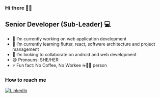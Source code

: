 ### Hi there 👋✨ 
## Senior Developer (Sub-Leader) :computer:

- 🔭 I’m currently working on web application development
- 🌱 I’m currently learning flutter, react, software architecture and project management
- 👯 I’m looking to collaborate on android and web development
- 😄 Pronouns: SHE/HER 
- ⚡ Fun fact: No Coffee, No Workee :coffee::woman_technologist: person 

### How to reach me
<a href="https://www.linkedin.com/in/thazin-wai-155b5916b/" target="_blank"><img src="https://img.shields.io/badge/LinkedIn--_.svg?style=social&logo=linkedin" alt="LinkedIn" ></a>
